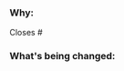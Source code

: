 <!--
Thank you for contributing to this project!

See our [CONTRIBUTING.md](/CONTRIBUTING.md) for information about how to contribute.
-->

### Why:

Closes #<issue number>
<!-- Don't forget to mention issue related to this pull request -->

### What's being changed:

<!-- just share with us a brief description of what you did and what you solved
If Why section is self explanatory, remove this section -->
